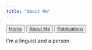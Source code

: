 ```yaml
---
title: "About Me"
---
```


<button>[Home](index.md)</button>
<button>[About Me](about.md)</button>
<button>[Publications](publications.md)</button>

I'm a linguist and a person.
